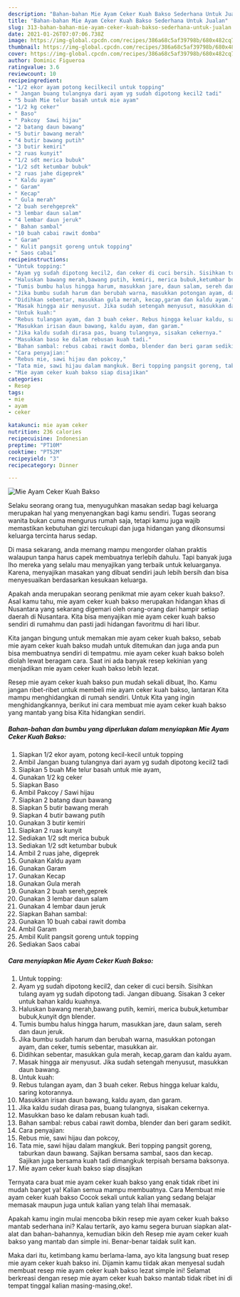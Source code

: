 ```yaml
---
description: "Bahan-bahan Mie Ayam Ceker Kuah Bakso Sederhana Untuk Jualan"
title: "Bahan-bahan Mie Ayam Ceker Kuah Bakso Sederhana Untuk Jualan"
slug: 313-bahan-bahan-mie-ayam-ceker-kuah-bakso-sederhana-untuk-jualan
date: 2021-01-26T07:07:06.738Z
image: https://img-global.cpcdn.com/recipes/386a68c5af39798b/680x482cq70/mie-ayam-ceker-kuah-bakso-foto-resep-utama.jpg
thumbnail: https://img-global.cpcdn.com/recipes/386a68c5af39798b/680x482cq70/mie-ayam-ceker-kuah-bakso-foto-resep-utama.jpg
cover: https://img-global.cpcdn.com/recipes/386a68c5af39798b/680x482cq70/mie-ayam-ceker-kuah-bakso-foto-resep-utama.jpg
author: Dominic Figueroa
ratingvalue: 3.6
reviewcount: 10
recipeingredient:
- "1/2 ekor ayam potong kecilkecil untuk topping"
- " Jangan buang tulangnya dari ayam yg sudah dipotong kecil2 tadi"
- "5 buah Mie telur basah untuk mie ayam"
- "1/2 kg ceker"
- " Baso"
- " Pakcoy  Sawi hijau"
- "2 batang daun bawang"
- "5 butir bawang merah"
- "4 butir bawang putih"
- "3 butir kemiri"
- "2 ruas kunyit"
- "1/2 sdt merica bubuk"
- "1/2 sdt ketumbar bubuk"
- "2 ruas jahe digeprek"
- " Kaldu ayam"
- " Garam"
- " Kecap"
- " Gula merah"
- "2 buah serehgeprek"
- "3 lembar daun salam"
- "4 lembar daun jeruk"
- " Bahan sambal"
- "10 buah cabai rawit domba"
- " Garam"
- " Kulit pangsit goreng untuk topping"
- " Saos cabai"
recipeinstructions:
- "Untuk topping:"
- "Ayam yg sudah dipotong kecil2, dan ceker di cuci bersih. Sisihkan tulang ayam yg sudah dipotong tadi. Jangan dibuang. Sisakan 3 ceker untuk bahan kaldu kuahnya."
- "Haluskan bawang merah,bawang putih, kemiri, merica bubuk,ketumbar bubuk,kunyit dgn blender."
- "Tumis bumbu halus hingga harum, masukkan jare, daun salam, sereh dan daun jeruk."
- "Jika bumbu sudah harum dan berubah warna, masukkan potongan ayam, dan ceker, tumis sebentar, masukkan air."
- "Didihkan sebentar, masukkan gula merah, kecap,garam dan kaldu ayam."
- "Masak hingga air menyusut. Jika sudah setengah menyusut, masukkan daun bawang."
- "Untuk kuah:"
- "Rebus tulangan ayam, dan 3 buah ceker. Rebus hingga keluar kaldu, saring kotorannya."
- "Masukkan irisan daun bawang, kaldu ayam, dan garam."
- "Jika kaldu sudah dirasa pas, buang tulangnya, sisakan cekernya."
- "Masukkan baso ke dalam rebusan kuah tadi."
- "Bahan sambal: rebus cabai rawit domba, blender dan beri garam sedikit."
- "Cara penyajian:"
- "Rebus mie, sawi hijau dan pokcoy,"
- "Tata mie, sawi hijau dalam mangkuk. Beri topping pangsit goreng, taburkan daun bawang. Sajikan bersama sambal, saos dan kecap. Sajikan juga bersama kuah tadi dimangkuk terpisah bersama baksonya."
- "Mie ayam ceker kuah bakso siap disajikan"
categories:
- Resep
tags:
- mie
- ayam
- ceker

katakunci: mie ayam ceker 
nutrition: 236 calories
recipecuisine: Indonesian
preptime: "PT10M"
cooktime: "PT52M"
recipeyield: "3"
recipecategory: Dinner

---
```



![Mie Ayam Ceker Kuah Bakso](https://img-global.cpcdn.com/recipes/386a68c5af39798b/680x482cq70/mie-ayam-ceker-kuah-bakso-foto-resep-utama.jpg)

Selaku seorang orang tua, menyuguhkan masakan sedap bagi keluarga merupakan hal yang menyenangkan bagi kamu sendiri. Tugas seorang  wanita bukan cuma mengurus rumah saja, tetapi kamu juga wajib memastikan kebutuhan gizi tercukupi dan juga hidangan yang dikonsumsi keluarga tercinta harus sedap.

Di masa  sekarang, anda memang mampu mengorder olahan praktis walaupun tanpa harus capek membuatnya terlebih dahulu. Tapi banyak juga lho mereka yang selalu mau menyajikan yang terbaik untuk keluarganya. Karena, menyajikan masakan yang dibuat sendiri jauh lebih bersih dan bisa menyesuaikan berdasarkan kesukaan keluarga. 



Apakah anda merupakan seorang penikmat mie ayam ceker kuah bakso?. Asal kamu tahu, mie ayam ceker kuah bakso merupakan hidangan khas di Nusantara yang sekarang digemari oleh orang-orang dari hampir setiap daerah di Nusantara. Kita bisa menyajikan mie ayam ceker kuah bakso sendiri di rumahmu dan pasti jadi hidangan favoritmu di hari libur.

Kita jangan bingung untuk memakan mie ayam ceker kuah bakso, sebab mie ayam ceker kuah bakso mudah untuk ditemukan dan juga anda pun bisa membuatnya sendiri di tempatmu. mie ayam ceker kuah bakso boleh diolah lewat beragam cara. Saat ini ada banyak resep kekinian yang menjadikan mie ayam ceker kuah bakso lebih lezat.

Resep mie ayam ceker kuah bakso pun mudah sekali dibuat, lho. Kamu jangan ribet-ribet untuk membeli mie ayam ceker kuah bakso, lantaran Kita mampu menghidangkan di rumah sendiri. Untuk Kita yang ingin menghidangkannya, berikut ini cara membuat mie ayam ceker kuah bakso yang mantab yang bisa Kita hidangkan sendiri.

<!--inarticleads1-->

##### Bahan-bahan dan bumbu yang diperlukan dalam menyiapkan Mie Ayam Ceker Kuah Bakso:

1. Siapkan 1/2 ekor ayam, potong kecil-kecil untuk topping
1. Ambil  Jangan buang tulangnya dari ayam yg sudah dipotong kecil2 tadi
1. Siapkan 5 buah Mie telur basah untuk mie ayam,
1. Gunakan 1/2 kg ceker
1. Siapkan  Baso
1. Ambil  Pakcoy / Sawi hijau
1. Siapkan 2 batang daun bawang
1. Siapkan 5 butir bawang merah
1. Siapkan 4 butir bawang putih
1. Gunakan 3 butir kemiri
1. Siapkan 2 ruas kunyit
1. Sediakan 1/2 sdt merica bubuk
1. Sediakan 1/2 sdt ketumbar bubuk
1. Ambil 2 ruas jahe, digeprek
1. Gunakan  Kaldu ayam
1. Gunakan  Garam
1. Gunakan  Kecap
1. Gunakan  Gula merah
1. Gunakan 2 buah sereh,geprek
1. Gunakan 3 lembar daun salam
1. Gunakan 4 lembar daun jeruk
1. Siapkan  Bahan sambal:
1. Gunakan 10 buah cabai rawit domba
1. Ambil  Garam
1. Ambil  Kulit pangsit goreng untuk topping
1. Sediakan  Saos cabai




<!--inarticleads2-->

##### Cara menyiapkan Mie Ayam Ceker Kuah Bakso:

1. Untuk topping:
1. Ayam yg sudah dipotong kecil2, dan ceker di cuci bersih. Sisihkan tulang ayam yg sudah dipotong tadi. Jangan dibuang. Sisakan 3 ceker untuk bahan kaldu kuahnya.
1. Haluskan bawang merah,bawang putih, kemiri, merica bubuk,ketumbar bubuk,kunyit dgn blender.
1. Tumis bumbu halus hingga harum, masukkan jare, daun salam, sereh dan daun jeruk.
1. Jika bumbu sudah harum dan berubah warna, masukkan potongan ayam, dan ceker, tumis sebentar, masukkan air.
1. Didihkan sebentar, masukkan gula merah, kecap,garam dan kaldu ayam.
1. Masak hingga air menyusut. Jika sudah setengah menyusut, masukkan daun bawang.
1. Untuk kuah:
1. Rebus tulangan ayam, dan 3 buah ceker. Rebus hingga keluar kaldu, saring kotorannya.
1. Masukkan irisan daun bawang, kaldu ayam, dan garam.
1. Jika kaldu sudah dirasa pas, buang tulangnya, sisakan cekernya.
1. Masukkan baso ke dalam rebusan kuah tadi.
1. Bahan sambal: rebus cabai rawit domba, blender dan beri garam sedikit.
1. Cara penyajian:
1. Rebus mie, sawi hijau dan pokcoy,
1. Tata mie, sawi hijau dalam mangkuk. Beri topping pangsit goreng, taburkan daun bawang. Sajikan bersama sambal, saos dan kecap. Sajikan juga bersama kuah tadi dimangkuk terpisah bersama baksonya.
1. Mie ayam ceker kuah bakso siap disajikan




Ternyata cara buat mie ayam ceker kuah bakso yang enak tidak ribet ini mudah banget ya! Kalian semua mampu membuatnya. Cara Membuat mie ayam ceker kuah bakso Cocok sekali untuk kalian yang sedang belajar memasak maupun juga untuk kalian yang telah lihai memasak.

Apakah kamu ingin mulai mencoba bikin resep mie ayam ceker kuah bakso mantab sederhana ini? Kalau tertarik, ayo kamu segera buruan siapkan alat-alat dan bahan-bahannya, kemudian bikin deh Resep mie ayam ceker kuah bakso yang mantab dan simple ini. Benar-benar taidak sulit kan. 

Maka dari itu, ketimbang kamu berlama-lama, ayo kita langsung buat resep mie ayam ceker kuah bakso ini. Dijamin kamu tiidak akan menyesal sudah membuat resep mie ayam ceker kuah bakso lezat simple ini! Selamat berkreasi dengan resep mie ayam ceker kuah bakso mantab tidak ribet ini di tempat tinggal kalian masing-masing,oke!.

